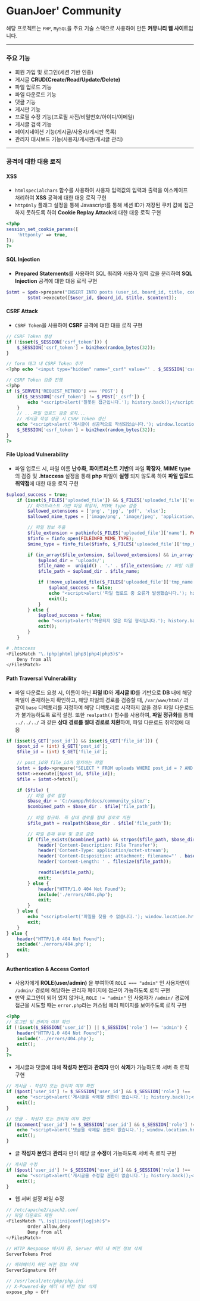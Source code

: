 # GuanJoer' Community

해당 프로젝트는 `PHP`, `MySQL`을 주요 기술 스택으로 사용하여 만든 **커뮤니티 웹 사이트**입니다.

---

### **주요 기능**

- 회원 가입 및 로그인(세션 기반 인증)
- 게시글 **CRUD(Create/Read/Update/Delete)**
- 파일 업로드 기능
- 파일 다운로드 기능
- 댓글 기능
- 게시판 기능
- 프로필 수정 기능(프로필 사진/비밀번호/아이디/이메일)
- 게시글 검색 기능
- 페이지네이션 기능(게시글/사용자/게시판 목록)
- 관리자 대시보드 기능(사용자/게시판/게시글 관리)

---

### **공격에 대한 대응 로직**

#### **XSS**

- `htmlspecialchars` 함수를 사용하여 사용자 입력값의 입력과 출력을 이스케이프 처리하여 **XSS** 공격에 대한 대응 로직 구현
- `httpOnly` 플래그 설정을 통해 Javascript를 통해 세션 ID가 저장된 쿠키 값에 접근하지 못하도록 하여 **Cookie Replay Attack**에 대한 대응 로직 구현

```php
<?php
session_set_cookie_params([
    'httponly' => true, 
]);
?>
```

#### **SQL Injection**

- **Prepared Statements**를 사용하여 SQL 쿼리와 사용자 입력 값을 분리하여 **SQL Injection** 공격에 대한 대응 로직 구현

```php
$stmt = $pdo->prepare("INSERT INTO posts (user_id, board_id, title, content) VALUES (?, ?, ?, ?)");
        $stmt->execute([$user_id, $board_id, $title, $content]);
```

#### **CSRF Attack**

- `CSRF Token`을 사용하여 **CSRF** 공격에 대한 대응 로직 구현

```php
// CSRF Token 생성
if (!isset($_SESSION['csrf_token'])) {
    $_SESSION['csrf_token'] = bin2hex(random_bytes(32));
}

// form 태그 내 CSRF Token 추가
<?php echo '<input type="hidden" name="_csrf" value="' . $_SESSION['csrf_token'] . '">'; ?>

// CSRF Token 검증 진행
<?php
if ($_SERVER['REQUEST_METHOD'] === 'POST') {
    if($_SESSION['csrf_token'] != $_POST['_csrf']) {
        echo "<script>alert('잘못된 접근입니다.'); history.back();</script>";
    }
	// ...파일 업로드 검증 로직...
    // 게시글 작성 성공 시 CSRF Token 갱신
    echo "<script>alert('게시글이 성공적으로 작성되었습니다.'); window.location.href='index.php';</script>";
    $_SESSION['csrf_token'] = bin2hex(random_bytes(32));
}
?>
```

#### **File Upload Vulnerability**

- 파일 업로드 시, 파일 이름 **난수화**, **화이트리스트 기반**의 파일 **확장자**, **MIME type**의 검증 및 **.htaccess** 설정을 통해 **php** 파일이 **실행** 되지 않도록 하여 **파일 업로드 취약점**에 대한 대응 로직 구현

```php
$upload_success = true;
    if (isset($_FILES['uploaded_file']) && $_FILES['uploaded_file']['error'] == 0) {
        // 화이트리스트 기반 파일 확장자, MIME type 검증
        $allowed_extensions = ['png', 'jpg', 'pdf', 'xlsx'];
        $allowed_mime_types = ['image/png', 'image/jpeg', 'application/pdf', 'application/vnd.openxmlformats-officedocument.spreadsheetml.sheet'];

        // 파일 정보 추출
        $file_extension = pathinfo($_FILES['uploaded_file']['name'], PATHINFO_EXTENSION);
        $finfo = finfo_open(FILEINFO_MIME_TYPE);
        $mime_type = finfo_file($finfo, $_FILES['uploaded_file']['tmp_name']);

        if (in_array($file_extension, $allowed_extensions) && in_array($mime_type, $allowed_mime_types)) {
            $upload_dir = 'uploads/';
            $file_name =  uniqid() . '.' . $file_extension; // 파일 이름 난수화
            $file_path = $upload_dir . $file_name;

            if (!move_uploaded_file($_FILES['uploaded_file']['tmp_name'], $file_path)) {
                $upload_success = false;
                echo "<script>alert('파일 업로드 중 오류가 발생했습니다.'); history.back();</script>";
                exit();
            }
        } else {
            $upload_success = false;
            echo "<script>alert('허용되지 않은 파일 형식입니다.'); history.back();</script>";
            exit();
        }
    }
```

```bash
# .htaccess
<FilesMatch "\.(php|phtml|php3|php4|php5)$">
    Deny from all
</FilesMatch>
```

#### **Path Traversal Vulnerability**

- 파일 다운로드 요청 시, 이름이 아닌 **파일 ID**와 **게시글 ID**를 기반으로 **DB** 내에 해당 파일이 존재하는지 확인하고, 해당 파일의 경로를 검증할 때, `/var/www/html/` 과 같이 `base` 디렉토리를 지정하여 해당 디렉토리로 시작하지 않을 경우 파일 다운로드가 불가능하도록 로직 설정. 또한 `realpath()` 함수를 사용하여, **파일 정규화**를 통해 `../../../` 과 같은 **상대 경로를 절대 경로로 치환**하여, 파일 다운로드 취약점에 대응

```php
if (isset($_GET['post_id']) && isset($_GET['file_id'])) {
    $post_id = (int) $_GET['post_id'];   
    $file_id = (int) $_GET['file_id']; 

    // post_id와 file_id가 일치하는 파일
    $stmt = $pdo->prepare("SELECT * FROM uploads WHERE post_id = ? AND id = ?");
    $stmt->execute([$post_id, $file_id]);
    $file = $stmt->fetch();

    if ($file) {
        // 파일 경로 설정
		$base_dir = 'C:/xampp/htdocs/community_site/';
		$combined_path = $base_dir . $file['file_path'];
		
		// 파일 정규화. 즉 상대 경로를 절대 경로로 치환
        $file_path = realpath($base_dir . $file['file_path']);

        // 파일 존재 유무 및 경로 검증
        if (file_exists($combined_path) && strpos($file_path, $base_dir) === 0 && file_exists($file_path)) {
            header('Content-Description: File Transfer');
            header('Content-Type: application/octet-stream');
            header('Content-Disposition: attachment; filename="' . basename($file_path) . '"');
            header('Content-Length: ' . filesize($file_path));

            readfile($file_path);
            exit;
        } else {
            header("HTTP/1.0 404 Not Found");
			include('./errors/404.php');
            exit;
        }
    } else {
        echo "<script>alert('파일을 찾을 수 없습니다.'); window.location.href='post.php?id=$post_id';</script>";
        exit;
    }
} else {
    header("HTTP/1.0 404 Not Found");
    include('./errors/404.php');
    exit;
}
```


#### **Authentication & Access Contorl**

- 사용자에게 **ROLE(user/admin)** 을 부여하여 `ROLE === "admin"` 인 사용자만이 `/admin/` 경로에 해당하는 관리자 페이지에 접근이 가능하도록 로직 구현
- 만약 로그인이 되어 있지 않거나, `ROLE != "admin"` 인 사용자가 `/admin/` 경로에 접근을 시도할 때는 `error.php`라는 커스텀 에러 페이지를 보여주도록 로직 구현

```php
<?php
// 로그인 및 관리자 여부 확인
if (!isset($_SESSION['user_id']) || $_SESSION['role'] !== 'admin') {
    header("HTTP/1.0 404 Not Found");
    include('../errors/404.php');
    exit();
}
?>
```

- 게시글과 댓글에 대해 **작성자 본인**과 **관리자** 만이 **삭제**가 가능하도록 서버 측 로직 구현

```php
// 게시글 - 작성자 또는 관리자 여부 확인
if ($post['user_id'] != $_SESSION['user_id'] && $_SESSION['role'] !== 'admin') {
    echo "<script>alert('게시글을 삭제할 권한이 없습니다.'); history.back();</script>";
    exit();
}

// 댓글 - 작성자 또는 관리자 여부 확인
if ($comment['user_id'] != $_SESSION['user_id'] && $_SESSION['role'] !== 'admin') {
    echo "<script>alert('댓글을 삭제할 권한이 없습니다.'); window.location.href='post.php?id=$post_id';</script>";
    exit();
}
```

- 글 **작성자 본인**과 **관리**자 만이 해당 글 **수정**이 가능하도록 서버 측 로직 구현

```php
// 게시글 수정
if ($post['user_id'] != $_SESSION['user_id'] && $_SESSION['role'] !== 'admin') {
    echo "<script>alert('게시글을 수정할 권한이 없습니다.'); history.back();</script>";
    exit();
}
```

- 웹 서버 설정 파일 수정

```php
// /etc/apache2/apach2.conf
// 파일 다운로드 제한
<FilesMatch "\.(sql|ini|conf|log|sh)$">
        Order allow,deny
        Deny from all
</FilesMatch>

// HTTP Response 메시지 중, Server 헤더 내 버전 정보 삭제
ServerTokens Prod

// 에러페이지 하단 버전 정보 삭제
ServerSignature Off

// /usr/local/etc/php/php.ini
// X-Powered-By 헤더 내 버전 정보 삭제
expose_php = Off
```